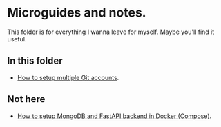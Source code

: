 # Microguides and notes.

This folder is for everything I wanna leave for myself. Maybe you'll find it useful.

## In this folder

- [How to setup multiple Git accounts](Multiple%20Git%20Accounts.md).

## Not here

- [How to setup MongoDB and FastAPI backend in Docker (Compose)](https://github.com/DOCtorActoAntohich/fastapi-pymotyc-mongo).
